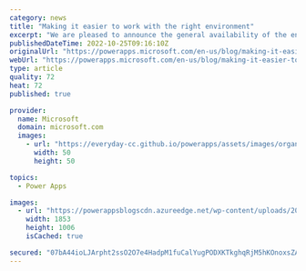 ```yaml
---
category: news
title: "Making it easier to work with the right environment"
excerpt: "We are pleased to announce the general availability of the enhanced environment picking experience. The enhanced environment picking experience makes it easier to find the right environment to work with. For example, makers can now directly tell environments with Dataverse apart from those without Dataverse,"
publishedDateTime: 2022-10-25T09:16:10Z
originalUrl: "https://powerapps.microsoft.com/en-us/blog/making-it-easier-to-work-with-the-right-environment/"
webUrl: "https://powerapps.microsoft.com/en-us/blog/making-it-easier-to-work-with-the-right-environment/"
type: article
quality: 72
heat: 72
published: true

provider:
  name: Microsoft
  domain: microsoft.com
  images:
    - url: "https://everyday-cc.github.io/powerapps/assets/images/organizations/microsoft.com-50x50.jpg"
      width: 50
      height: 50

topics:
  - Power Apps

images:
  - url: "https://powerappsblogscdn.azureedge.net/wp-content/uploads/2022/10/env-picker-GA-demo.gif"
    width: 1853
    height: 1006
    isCached: true

secured: "07bA44ioLJArpht2ssO2O7e4HadpM1fuCalYugPODXKTkghqRjM5hKOnoxsZAbDWH+SBErD7CiatO1F0mEkaG6hOztagrd4lw3iN/EkAdN6A2Ma/jEm8GLy6gKEvptoBcY54xMX4uMjUzba8qpjdtm9zy8/aeQM9QO8hrB7iTRZnIx4IdMSUbKNNFSXhhPCYtPMtJv7mJX5xn+Hgpr5d6K0I1w9u0xG9ZtEtQNMf48TYnUill3gJVV0Q85F92OJsrZUEfM6hKhonzN7hP5SSZQpqsxooCiY1gwGN9wjBadrcTpj6xeQtzKJwdbgUlfcQjbSvZXxsOKAlflHWmlxZ6Pz321hqdPMkGuXcf226aXE=;fIOkZtPxCr3owc1MoSP2VA=="
---
```


